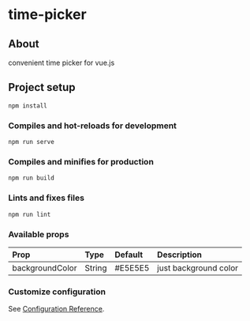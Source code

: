 # time-picker

## About

convenient time picker for vue.js



## Project setup
```
npm install
```

### Compiles and hot-reloads for development
```
npm run serve
```

### Compiles and minifies for production
```
npm run build
```

### Lints and fixes files
```
npm run lint
```
### Available props

| Prop       | Type      | Default   | Description |
|:--------------|:----------|:----------|:------------|
|backgroundColor|String|#E5E5E5|just background color|

### Customize configuration
See [Configuration Reference](https://cli.vuejs.org/config/).
